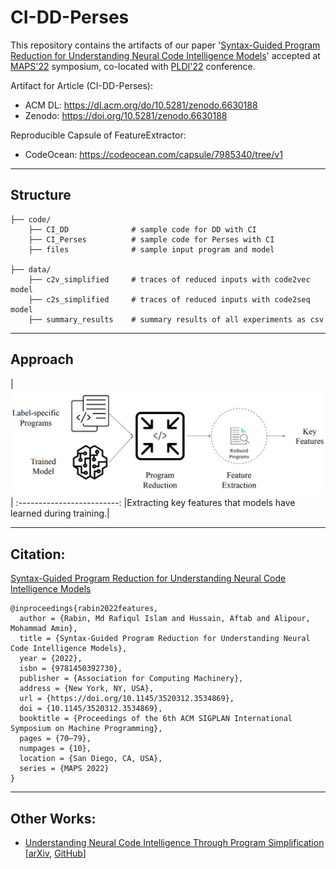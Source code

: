 # CI-DD-Perses

This repository contains the artifacts of our paper '[Syntax-Guided Program Reduction for Understanding Neural Code Intelligence Models](https://arxiv.org/abs/2205.14374)' accepted at [MAPS'22](https://pldi22.sigplan.org/details/maps-2022-papers/8/Syntax-Guided-Program-Reduction-for-Understanding-Neural-Code-Intelligence-Models) symposium, co-located with [PLDI'22](https://pldi22.sigplan.org/) conference.

Artifact for Article (CI-DD-Perses):
- ACM DL: https://dl.acm.org/do/10.5281/zenodo.6630188
- Zenodo: https://doi.org/10.5281/zenodo.6630188

Reproducible Capsule of FeatureExtractor:
- CodeOcean: https://codeocean.com/capsule/7985340/tree/v1

---

## Structure

```
├── code/
    ├── CI_DD              # sample code for DD with CI
    ├── CI_Perses          # sample code for Perses with CI
    ├── files              # sample input program and model

├── data/
    ├── c2v_simplified     # traces of reduced inputs with code2vec model
    ├── c2s_simplified     # traces of reduced inputs with code2seq model
    ├── summary_results    # summary results of all experiments as csv
``` 

---

## Approach

|<img src="./code/files/approach.png" alt="Extracting Key Features"/>|
:-------------------------:
|Extracting key features that models have learned during training.|

---

## Citation:

[Syntax-Guided Program Reduction for Understanding Neural Code Intelligence Models](https://doi.org/10.1145/3520312.3534869)

```
@inproceedings{rabin2022features,
  author = {Rabin, Md Rafiqul Islam and Hussain, Aftab and Alipour, Mohammad Amin},
  title = {Syntax-Guided Program Reduction for Understanding Neural Code Intelligence Models},
  year = {2022},
  isbn = {9781450392730},
  publisher = {Association for Computing Machinery},
  address = {New York, NY, USA},
  url = {https://doi.org/10.1145/3520312.3534869},
  doi = {10.1145/3520312.3534869},
  booktitle = {Proceedings of the 6th ACM SIGPLAN International Symposium on Machine Programming},
  pages = {70–79},
  numpages = {10},
  location = {San Diego, CA, USA},
  series = {MAPS 2022}
}
```

---

## Other Works:

- [Understanding Neural Code Intelligence Through Program Simplification](https://doi.org/10.1145/3468264.3468539) [[arXiv](https://arxiv.org/abs/2106.03353), [GitHub](https://github.com/mdrafiqulrabin/SIVAND)]

